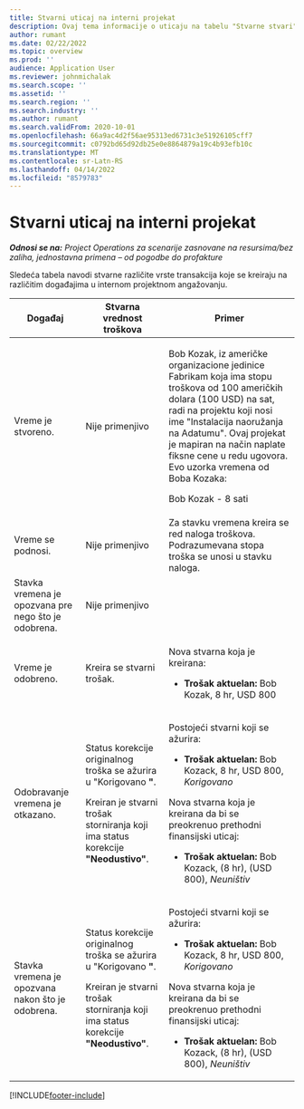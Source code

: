 ```yaml
---
title: Stvarni uticaj na interni projekat
description: Ovaj tema informacije o uticaju na tabelu "Stvarne stvari" na različitim događajima za interni projekat u korporaciji Microsoft Dynamics 365 Project Operations.
author: rumant
ms.date: 02/22/2022
ms.topic: overview
ms.prod: ''
audience: Application User
ms.reviewer: johnmichalak
ms.search.scope: ''
ms.assetid: ''
ms.search.region: ''
ms.search.industry: ''
ms.author: rumant
ms.search.validFrom: 2020-10-01
ms.openlocfilehash: 66a9ac4d2f56ae95313ed6731c3e51926105cff7
ms.sourcegitcommit: c0792bd65d92db25e0e8864879a19c4b93efb10c
ms.translationtype: MT
ms.contentlocale: sr-Latn-RS
ms.lasthandoff: 04/14/2022
ms.locfileid: "8579783"
---
```

# <a name="actuals-impact-for-an-internal-project"></a>Stvarni uticaj na interni projekat

_**Odnosi se na:** Project Operations za scenarije zasnovane na resursima/bez zaliha, jednostavna primena – od pogodbe do profakture_

Sledeća tabela navodi stvarne različite vrste transakcija koje se kreiraju na različitim događajima u internom projektnom angažovanju.

| Događaj | Stvarna vrednost troškova | Primer |
|---|---|---|
| Vreme je stvoreno. | Nije primenjivo | <p>Bob Kozak, iz američke organizacione jedinice Fabrikam koja ima stopu troškova od 100 američkih dolara (100 USD) na sat, radi na projektu koji nosi ime "Instalacija naoružanja na Adatumu". Ovaj projekat je mapiran na način naplate fiksne cene u redu ugovora. Evo uzorka vremena od Boba Kozaka:</p><p>Bob Kozak - 8 sati</p> |
| Vreme se podnosi. | Nije primenjivo | Za stavku vremena kreira se red naloga troškova. Podrazumevana stopa troška se unosi u stavku naloga. |
| Stavka vremena je opozvana pre nego što je odobrena. | Nije primenjivo | |
| Vreme je odobreno. | Kreira se stvarni trošak. | <p>Nova stvarna koja je kreirana:</p><ul><li>**Trošak aktuelan:** Bob Kozak, 8 hr, USD 800</li></ul> |
| Odobravanje vremena je otkazano. | <p>Status korekcije originalnog troška se ažurira u "Korigovano **"**.</p><p>Kreiran je stvarni trošak storniranja koji ima status korekcije **"Neodustivo"**.</p> | <p>Postojeći stvarni koji se ažurira:</p><ul><li>**Trošak aktuelan:** Bob Kozack, 8 hr, USD 800, *Korigovano*</li></ul><p>Nova stvarna koja je kreirana da bi se preokrenuo prethodni finansijski uticaj:</p><ul><li>**Trošak aktuelan:** Bob Kozack, (8 hr), (USD 800), *Neuništiv*</li></ul> |
| Stavka vremena je opozvana nakon što je odobrena. | <p>Status korekcije originalnog troška se ažurira u "Korigovano **"**.</p><p>Kreiran je stvarni trošak storniranja koji ima status korekcije **"Neodustivo"**.</p> | <p>Postojeći stvarni koji se ažurira:</p><ul><li>**Trošak aktuelan:** Bob Kozack, 8 hr, USD 800, *Korigovano*</li></ul><p>Nova stvarna koja je kreirana da bi se preokrenuo prethodni finansijski uticaj:</p><ul><li>**Trošak aktuelan:** Bob Kozack, (8 hr), (USD 800), *Neuništiv*</li></ul> |

[!INCLUDE[footer-include](../includes/footer-banner.md)]
